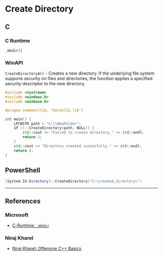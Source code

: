 # Create Directory

## C

### C Runtime

```
_mkdir()
```

### WinAPI

`CreateDirectoryA()` - Creates a new directory. If the underlying file system supports security on files and directories, the function applies a specified security descriptor to the new directory.

```cpp
#include <iostream>
#include <windows.h>
#include <winbase.h>

#pragma comment(lib, "kernel32.lib")

int main() {
    LPCWSTR path = "C:\\NewFolder";
    if (!::CreateDirectory(path, NULL)) {
        std::cout << "Failed to create directory," << std::endl;
        return 1;
    }
    std::cout << "Directory created sucessfully." << std::endl;
    return 0;
}
```


## PowerShell

```powershell
[System.IO.Directory]::CreateDirectory("C:\created_directory\")
```

---
## References

### Microsoft

- [C-Runtime: `_mkdir`](https://learn.microsoft.com/en-us/cpp/c-runtime-library/reference/mkdir-wmkdir?view=msvc-170)

### Niraj Kharel

- [Niraj Kharel: Offensive C++ Basics](https://nirajkharel.com.np/posts/offensive-cplusplus-basics/)